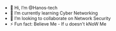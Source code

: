 - 👋 Hi, I’m @Hanos-tech
- 🌱 I’m currently learning Cyber Networking
- 💞️ I’m looking to collaborate on Network Security
- ⚡ Fun fact: Believe Me - If u doesn't kNoW Me

<!---
Hanos-tech/Hanos-tech is a ✨ special ✨ repository because its `README.md` (this file) appears on your GitHub profile.
You can click the Preview link to take a look at your changes.
--->
